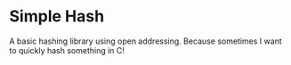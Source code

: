 # Simple Hash
A basic hashing library using open addressing.
Because sometimes I want to quickly hash something in C!
